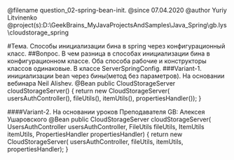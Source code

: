@filename question_02-spring-bean-init.
@since 07.04.2020
@author Yuriy Litvinenko
@project(s):D:\GeekBrains\_MyJavaProjectsAndSamples\Java_Spring\gb.lys\cloudstorage_spring

#Тема. Способы инициализации бина в spring через конфигурационный класс.
##Вопрос. В чем разница в способах инициализации бина в конфигурационном классе.
Оба способа рабочие и конструкторы классов одинаковые.
В классе ServerSpringConfig.
###Variant-1. инициализации bean через бины(метод без параметров). 
 На основании вебинара Neil Alishev.
  @Bean
  public CloudStorageServer cloudStorageServer() {
    return new CloudStorageServer(
             usersAuthController(), fileUtils(), itemUtils(), propertiesHandler());
  }
 
####Variant-2.
 На основании уроков Преподавателя GB: Алексея Ушаровского
  @Bean
  public CloudStorageServer cloudStorageServer(
                UsersAuthController usersAuthController, FileUtils fileUtils,
                ItemUtils itemUtils, PropertiesHandler propertiesHandler) {
     return new CloudStorageServer(
            usersAuthController, fileUtils, itemUtils, propertiesHandler);
  }